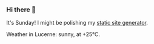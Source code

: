 ### Hi there :wave:

It's Sunday! I might be polishing my [static site generator](https://github.com/bewuethr/pandoc-bash-blog).

Weather in Lucerne: sunny, at +25°C.
